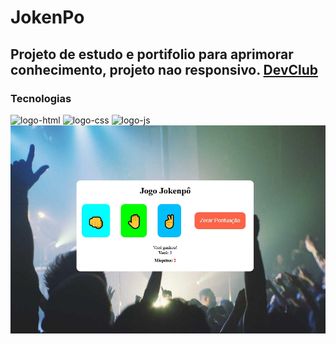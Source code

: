 <h1>JokenPo</h1>

<h2>Projeto de estudo e portifolio para aprimorar conhecimento, projeto nao responsivo. <a href="https://rodolfomori.com.br/devclub"> DevClub</a></h2>

<h3>Tecnologias</h3>
<img src="https://img.shields.io/badge/HTML5-E34F26?style=for-the-badge&logo=html5&logoColor=white" alt="logo-html">
<img src="https://img.shields.io/badge/CSS-239120?&style=for-the-badge&logo=css3&logoColor=white" alt="logo-css">
<img src="https://img.shields.io/badge/JavaScript-F7DF1E?style=for-the-badge&logo=javascript&logoColor=black" alt="logo-js">

<img src="https://github.com/CarlosC30/jokenpo/blob/main/assets/printjokenpo.png?raw=true">
